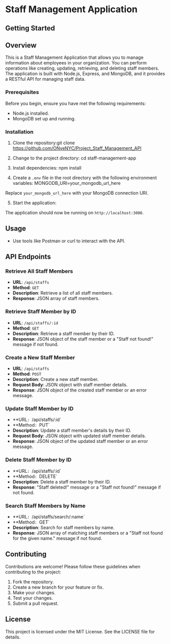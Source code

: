 # Staff Management Application

## Getting Started

## Overview

This is a Staff Management Application that allows you to manage information about employees in your organization. You can perform operations like creating, updating, retrieving, and deleting staff members. The application is built with Node.js, Express, and MongoDB, and it provides a RESTful API for managing staff data.

### Prerequisites

Before you begin, ensure you have met the following requirements:

- Node.js installed.
- MongoDB set up and running.

### Installation

1. Clone the repository:git clone https://github.com/ONyeNYC/Project_Staff_Management_API

2. Change to the project directory: cd staff-management-app

3. Install dependencies: npm install

4. Create a `.env` file in the root directory with the following environment variables: MONGODB_URI=your_mongodb_url_here

Replace `your_mongodb_url_here` with your MongoDB connection URI.

5. Start the application:

The application should now be running on `http://localhost:3000`.

## Usage

- Use tools like Postman or curl to interact with the API.

## API Endpoints

### Retrieve All Staff Members

- **URL**: `/api/staffs`
- **Method**: `GET`
- **Description**: Retrieve a list of all staff members.
- **Response**: JSON array of staff members.

### Retrieve Staff Member by ID

- **URL**: `/api/staffs/:id`
- **Method**: `GET`
- **Description**: Retrieve a staff member by their ID.
- **Response**: JSON object of the staff member or a "Staff not found!" message if not found.

### Create a New Staff Member

- **URL**: `/api/staffs`
- **Method**: `POST`
- **Description**: Create a new staff member.
- **Request Body**: JSON object with staff member details.
- **Response**: JSON object of the created staff member or an error message.

### Update Staff Member by ID

- \*\*URL`: `/api/staffs/:id`
- \*\*Method`: `PUT`
- **Description**: Update a staff member's details by their ID.
- **Request Body**: JSON object with updated staff member details.
- **Response**: JSON object of the updated staff member or an error message.

### Delete Staff Member by ID

- \*\*URL`: `/api/staffs/:id`
- \*\*Method`: `DELETE`
- **Description**: Delete a staff member by their ID.
- **Response**: "Staff deleted!" message or a "Staff not found!" message if not found.

### Search Staff Members by Name

- \*\*URL`: `/api/staffs/search/:name`
- \*\*Method`: `GET`
- **Description**: Search for staff members by name.
- **Response**: JSON array of matching staff members or a "Staff not found for the given name." message if not found.

## Contributing

Contributions are welcome! Please follow these guidelines when contributing to the project:

1. Fork the repository.
2. Create a new branch for your feature or fix.
3. Make your changes.
4. Test your changes.
5. Submit a pull request.

## License

This project is licensed under the MIT License. See the LICENSE file for details.
